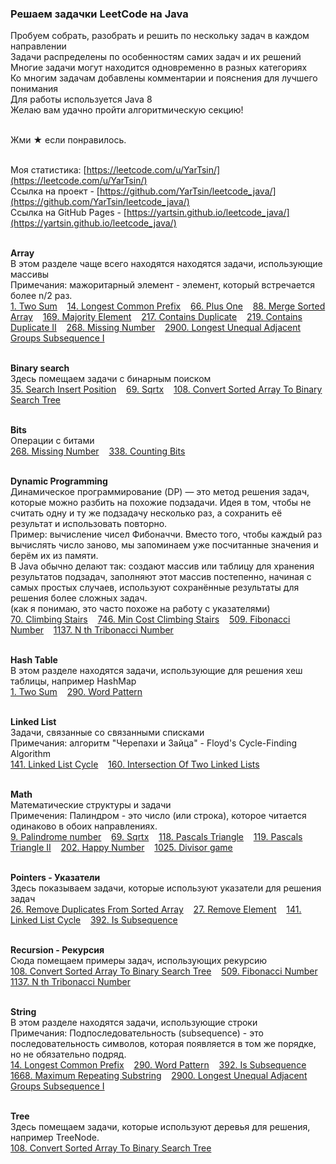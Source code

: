 <h3> Решаем задачки LeetCode на Java </h3>
Пробуем собрать, разобрать и решить по нескольку задач в каждом направлении<br>
Задачи распределены по особенностям самих задач и их решений<br>
Многие задачи могут находится одновременно в разных категориях<br>
Ко многим задачам добавлены комментарии и пояснения для лучшего понимания<br>
Для работы используется Java 8<br>
Желаю вам удачно пройти алгоритмическую секцию!<br><br>

 
Жми ★ если понравилось.<br><br>

Моя статистика: [https://leetcode.com/u/YarTsin/](https://leetcode.com/u/YarTsin/) <br>
Ссылка на проект - [https://github.com/YarTsin/leetcode_java/](https://github.com/YarTsin/leetcode_java/) <br>
Ссылка на GitHub Pages - [https://yartsin.github.io/leetcode_java/](https://yartsin.github.io/leetcode_java/) <br><br>
<!-- 
Ссылка на ветку main
https://github.com/YarTsin/leetcode_java/tree/main/
-->


<b>Array</b> <br> 
В этом разделе чаще всего находятся находятся задачи, использующие массивы <br>
Примечания: мажоритарный элемент - элемент, который встречается более n/2 раз.<br>
[1. Two Sum](src/main/java/org/example/g0001_0100/s0001_two_sum) &nbsp;&nbsp;
[14. Longest Common Prefix](src/main/java/org/example/g0001_0100/s0014_longest_common_prefix) &nbsp;&nbsp;
[66. Plus One](src/main/java/org/example/g0001_0100/s0066_plus_one) &nbsp;&nbsp;
[88. Merge Sorted Array](src/main/java/org/example/g0001_0100/s0088_merge_sorted_array) &nbsp;&nbsp;
[169. Majority Element](src/main/java/org/example/g0101_0200/s0169_majority_element) &nbsp;&nbsp;
[217. Contains Duplicate](src/main/java/org/example/g0201_0300/s0217_contains_duplicate) &nbsp;&nbsp;
[219. Contains Duplicate II](src/main/java/org/example/g0201_0300/s0219_contains_duplicate_ii) &nbsp;&nbsp;
[268. Missing Number](src/main/java/org/example/g0201_0300/s0268_missing_number) &nbsp;&nbsp;
[2900. Longest Unequal Adjacent Groups Subsequence I](src/main/java/org/example/g2801_2900/p2900_longest_unequal_adjacent_groups_subsequence_i) &nbsp;&nbsp;
<br><br>

<b>Binary search</b> <br>
Здесь помещаем задачи с бинарным поиском<br>
[35. Search Insert Position](https://github.com/YarTsin/leetcode_java/src/main/java/org/example/g0001_0100/s0035_search_insert_position) &nbsp;&nbsp;
[69. Sqrtx](https://github.com/YarTsin/leetcode_java/src/main/java/org/example/g0001_0100/s0069_sqrtx) &nbsp;&nbsp;
[108. Convert Sorted Array To Binary Search Tree](https://github.com/YarTsin/leetcode_java/src/main/java/org/example/g0101_0200/s0108_convert_sorted_array_to_binary_search_tree) &nbsp;&nbsp;
<br><br>


<b>Bits</b> <br>
Операции с битами <br>
[268. Missing Number](https://github.com/YarTsin/leetcode_java/src/main/java/org/example/g0201_0300/s0268_missing_number) &nbsp;&nbsp;
[338. Counting Bits](https://github.com/YarTsin/leetcode_java/src/main/java/org/example/g0301_0400/s0338_counting_bits) &nbsp;&nbsp;
<br><br>

<b>Dynamic Programming</b> <br>
Динамическое программирование (DP) — это метод решения задач, 
которые можно разбить на похожие подзадачи. Идея в том, 
чтобы не считать одну и ту же подзадачу несколько раз, 
а сохранить её результат и использовать повторно. <br>
Пример: вычисление чисел Фибоначчи. Вместо того, чтобы каждый 
раз вычислять число заново, мы запоминаем уже посчитанные значения 
и берём их из памяти.<br>
В Java обычно делают так: создают массив или таблицу для хранения результатов подзадач,
заполняют этот массив постепенно, начиная с самых простых случаев, 
используют сохранённые результаты для решения более сложных задач.<br>
(как я понимаю, это часто похоже на работу с указателями) <br>
[70. Climbing Stairs](https://github.com/YarTsin/leetcode_java/src/main/java/org/example/g0001_0100/s0070_climbing_stairs)  &nbsp;&nbsp;
[746. Min Cost Climbing Stairs](https://github.com/YarTsin/leetcode_java/src/main/java/org/example/g0701_0800/s0746_min_cost_climbing_stairs) &nbsp;&nbsp;
[509. Fibonacci Number](https://github.com/YarTsin/leetcode_java/src/main/java/org/example/g0501_0600/s0509_fibonacci_number) &nbsp;&nbsp;
[1137. N th Tribonacci Number](https://github.com/YarTsin/leetcode_java/src/main/java/org/example/g1101_1200/s1137_n_th_tribonacci_number) &nbsp;&nbsp;
<br><br>

<b>Hash Table</b><br>
В этом разделе находятся задачи, использующие для решения хеш таблицы, например HashMap<br>
[1. Two Sum](https://github.com/YarTsin/leetcode_java/src/main/java/org/example/g0001_0100/s0001_two_sum) &nbsp;&nbsp;
[290. Word Pattern](https://github.com/YarTsin/leetcode_java/src/main/java/org/example/g0201_0300/s0290_word_pattern) &nbsp;&nbsp;
<br><br>

<b>Linked List</b><br>
Задачи, связанные со связанными списками<br>
Примечания: алгоритм "Черепахи и Зайца" - Floyd's Cycle-Finding Algorithm<br>
[141. Linked List Cycle](https://github.com/YarTsin/leetcode_java/src/main/java/org/example/g0101_0200/s0141_linked_list_cycle) &nbsp;&nbsp;
[160. Intersection Of Two Linked Lists](https://github.com/YarTsin/leetcode_java/src/main/java/org/example/g0101_0200/s0160_intersection_of_two_linked_lists) &nbsp;&nbsp;
<br><br>

<b>Math</b><br>
Математические структуры и задачи<br>
Примечения: Палиндром - это число (или строка), которое читается одинаково в обоих направлениях.<br>
[9. Palindrome number](https://github.com/YarTsin/leetcode_java/src/main/java/org/example/g0001_0100/s0009_palindrome_number) &nbsp;&nbsp;
[69. Sqrtx](https://github.com/YarTsin/leetcode_java/src/main/java/org/example/g0001_0100/s0069_sqrtx) &nbsp;&nbsp;
[118. Pascals Triangle](https://github.com/YarTsin/leetcode_java/src/main/java/org/example/g0101_0200/s0118_pascals_triangle) &nbsp;&nbsp;
[119. Pascals Triangle II](https://github.com/YarTsin/leetcode_java/src/main/java/org/example/g0101_0200/s0119_pascals_triangle_ii) &nbsp;&nbsp;
[202. Happy Number](https://github.com/YarTsin/leetcode_java/src/main/java/org/example/g0201_0300/s0202_happy_number) &nbsp;&nbsp;
[1025. Divisor game](https://github.com/YarTsin/leetcode_java/src/main/java/org/example/g1001_1100/s1025_divisor_game) &nbsp;&nbsp;
<br><br>


<b>Pointers - Указатели</b><br>
Здесь показываем задачи, которые используют указатели для решения задач<br>
[26. Remove Duplicates From Sorted Array](https://github.com/YarTsin/leetcode_java/src/main/java/org/example/g0001_0100/s0026_remove_duplicates_from_sorted_array) &nbsp;&nbsp;
[27. Remove Element](https://github.com/YarTsin/leetcode_java/src/main/java/org/example/g0001_0100/s0027_remove_element) &nbsp;&nbsp;
[141. Linked List Cycle](https://github.com/YarTsin/leetcode_java/src/main/java/org/example/g0101_0200/s0141_linked_list_cycle) &nbsp;&nbsp;
[392. Is Subsequence](https://github.com/YarTsin/leetcode_java/src/main/java/org/example/g0301_0400/s0392_is_subsequence) &nbsp;&nbsp;
<br><br>

<b>Recursion - Рекурсия</b><br>
Сюда помещаем примеры задач, использующих рекурсию <br>
[108. Convert Sorted Array To Binary Search Tree](https://github.com/YarTsin/leetcode_java/src/main/java/org/example/g0101_0200/s0108_convert_sorted_array_to_binary_search_tree) &nbsp;&nbsp;
[509. Fibonacci Number](https://github.com/YarTsin/leetcode_java/src/main/java/org/example/g0501_0600/s0509_fibonacci_number) &nbsp;&nbsp;
[1137. N th Tribonacci Number](https://github.com/YarTsin/leetcode_java/src/main/java/org/example/g1101_1200/s1137_n_th_tribonacci_number) &nbsp;&nbsp;
<br><br>

<b>String</b><br>
В этом разделе находятся задачи, использующие строки<br>
Примечания: Подпоследовательность (subsequence) - это последовательность символов,
которая появляется в том же порядке, но не обязательно подряд.<br>
[14. Longest Common Prefix](https://github.com/YarTsin/leetcode_java/src/main/java/org/example/g0001_0100/s0014_longest_common_prefix) &nbsp;&nbsp;
[290. Word Pattern](https://github.com/YarTsin/leetcode_java/src/main/java/org/example/g0201_0300/s0290_word_pattern) &nbsp;&nbsp;
[392. Is Subsequence](https://github.com/YarTsin/leetcode_java/src/main/java/org/example/g0301_0400/s0392_is_subsequence) &nbsp;&nbsp;
[1668. Maximum Repeating Substring](https://github.com/YarTsin/leetcode_java/src/main/java/org/example/g1601_1700/s1668_maximum_repeating_substring) &nbsp;&nbsp;
[2900. Longest Unequal Adjacent Groups Subsequence I](https://github.com/YarTsin/leetcode_java/src/main/java/org/example/g2801_2900/p2900_longest_unequal_adjacent_groups_subsequence_i) &nbsp;&nbsp;
<br><br>

<b>Tree</b><br>
Здесь помещаем задачи, которые используют деревья для решения,<br>
например TreeNode.<br>
[108. Convert Sorted Array To Binary Search Tree](https://github.com/YarTsin/leetcode_java/src/main/java/org/example/g0101_0200/s0108_convert_sorted_array_to_binary_search_tree) &nbsp;&nbsp;
<br><br>